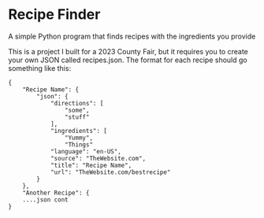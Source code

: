 # Recipe Finder
A simple Python program that finds recipes with the ingredients you provide

This is a project I built for a 2023 County Fair, but it requires you to create your own JSON called recipes.json.
The format for each recipe should go something like this:
```
{
    "Recipe Name": {
        "json": {
            "directions": [
                "some",
                "stuff"
            ],
            "ingredients": [
                "Yummy",
                "Things"
            "language": "en-US",
            "source": "TheWebsite.com",
            "title": "Recipe Name",
            "url": "TheWebsite.com/bestrecipe"
        }
    },
    "Another Recipe": {
    ....json cont
}
```
